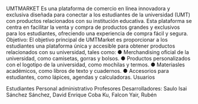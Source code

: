 UMTMARKET
Es una plataforma de comercio en línea innovadora y exclusiva diseñada para
conectar a los estudiantes de la universidad (UMT) con productos relacionados con su institución
educativa. Esta plataforma se centra en facilitar la venta y compra de productos grandes y
exclusivos para los estudiantes, ofreciendo una experiencia de compra fácil y segura.
Objetivo:
El objetivo principal de UMTMarket es proporcionar a los estudiantes una plataforma única
y accesible para obtener productos relacionados con su universidad, tales como:
● Merchandising oficial de la universidad, como camisetas, gorras y bolsos.
● Productos personalizados con el logotipo de la universidad, como mochilas y
termos.
● Materiasles académicos, como libros de texto y cuadernos.
● Accesorios para estudiantes, como lápices, agendas y calculadoras.
Usuarios

Estudiantes
Personal administrativo
Profesores
Desarrolladores: Saulo Isai Sánchez Sánchez, David Enrique Coba Ku, Falcon Yair, Rubén

